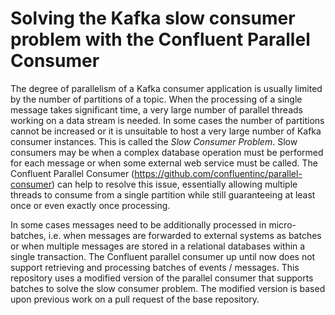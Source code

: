 # Solving the Kafka slow consumer problem with the Confluent Parallel Consumer

The degree of parallelism of a Kafka consumer application is usually limited by the number of partitions of a topic. 
When the processing of a single message takes significant time, a very large number of parallel threads working on a data stream is needed. 
In some cases the number of partitions cannot be increased or it is unsuitable to host a very large number of Kafka consumer instances. 
This is called the <em>Slow Consumer Problem</em>. 
Slow consumers may be when a complex database operation must be performed for each message or when some external web service must be called. 
The Confluent Parallel Consumer (https://github.com/confluentinc/parallel-consumer) can help to resolve this issue, essentially
allowing multiple threads to consume from a single partition while still guaranteeing at least once or even exactly once processing. 

In some cases messages need to be additionally processed in micro-batches, i.e. when messages are forwarded to external systems as batches
or when multiple messages are stored in a relational databases within a single transaction. 
The Confluent parallel consumer up until now does not support retrieving and processing batches of events / messages. 
This repository uses a modified version of the parallel consumer that supports batches to solve the slow consumer problem. 
The modified version is based upon previous work on a pull request of the base repository. 












